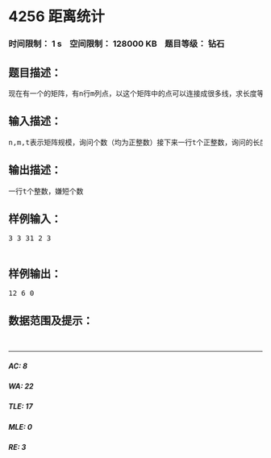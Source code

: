 # 4256 距离统计   
### 时间限制： 1 s&nbsp;&nbsp;&nbsp;&nbsp;空间限制： 128000 KB&nbsp;&nbsp;&nbsp;&nbsp;题目等级： 钻石  
## 题目描述：  

<pre>
现在有一个的矩阵，有n行m列点，以这个矩阵中的点可以连接成很多线，求长度等于某一长度的线的个数。
</pre>
  
  
## 输入描述：  

<pre>
n,m,t表示矩阵规模，询问个数（均为正整数）接下来一行t个正整数，询问的长度
</pre>
  
  
## 输出描述：  

<pre>
一行t个整数，嫌短个数
</pre>
  
  
## 样例输入：  

<pre>
3 3 31 2 3  

</pre>
  
  
## 样例输出：  

<pre>
12 6 0
</pre>
  
  
## 数据范围及提示：  

<pre>

</pre>
  
  
***  

##### AC: 8  
##### WA: 22  
##### TLE: 17  
##### MLE: 0  
##### RE: 3  
